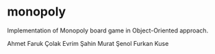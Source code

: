 # monopoly
Implementation of Monopoly board game in Object-Oriented approach.

Ahmet Faruk Çolak
Evrim Şahin
Murat Şenol
Furkan Kuse
